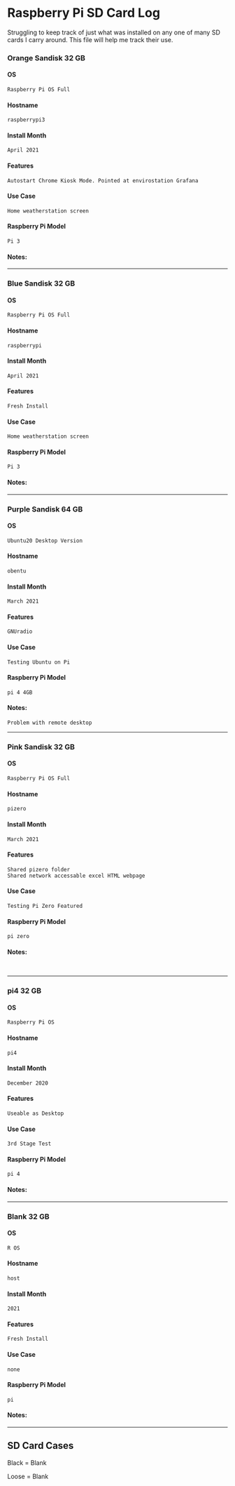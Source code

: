 # Raspberry Pi SD Card Log

Struggling to keep track of just what was installed on any one of many SD cards I carry around.
This file will help me track their use.




### Orange Sandisk 32 GB
#### OS
`Raspberry Pi OS Full`
#### Hostname
`raspberrypi3`
#### Install Month
`April 2021`
#### Features
`Autostart Chrome Kiosk Mode. Pointed at envirostation Grafana`
#### Use Case
`Home weatherstation screen`
#### Raspberry Pi Model
`Pi 3`
#### Notes:
___________________________________________________________________________________________________________

### Blue Sandisk 32 GB
#### OS
`Raspberry Pi OS Full`
#### Hostname
`raspberrypi`
#### Install Month
`April 2021`
#### Features
`Fresh Install`
#### Use Case
`Home weatherstation screen`
#### Raspberry Pi Model
`Pi 3`
#### Notes:
___________________________________________________________________________________________________________

### Purple Sandisk 64 GB
#### OS
`Ubuntu20 Desktop Version`
#### Hostname
`obentu`
#### Install Month
` March 2021 `
#### Features
`GNUradio`
#### Use Case
`Testing Ubuntu on Pi`
#### Raspberry Pi Model
`pi 4 4GB`
#### Notes:
`Problem with remote desktop `
___________________________________________________________________________________________________________

### Pink Sandisk 32 GB
#### OS
`Raspberry Pi OS Full`
#### Hostname
`pizero`
#### Install Month
` March 2021 `
#### Features
`Shared pizero folder` <br>
`Shared network accessable excel HTML webpage`
#### Use Case
`Testing Pi Zero Featured`
#### Raspberry Pi Model
`pi zero`
#### Notes:
` `
___________________________________________________________________________________________________________

### pi4 32 GB
#### OS
`Raspberry Pi OS`
#### Hostname
`pi4`
#### Install Month
`December 2020 `
#### Features
`Useable as Desktop`
#### Use Case
`3rd Stage Test`
#### Raspberry Pi Model
`pi 4`
#### Notes:
___________________________________________________________________________________________________________


### Blank 32 GB
#### OS
`R OS`
#### Hostname
`host`
#### Install Month
` 2021 `
#### Features
`Fresh Install`
#### Use Case
`none`
#### Raspberry Pi Model
`pi`
#### Notes:
___________________________________________________________________________________________________________
    


## SD Card Cases

Black = Blank

Loose = Blank

